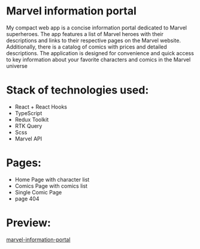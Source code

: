 # Marvel information portal
My compact web app is a concise information portal dedicated to Marvel superheroes. The app features a list of Marvel heroes with their descriptions and links to their respective pages on the Marvel website. Additionally, there is a catalog of comics with prices and detailed descriptions. The application is designed for convenience and quick access to key information about your favorite characters and comics in the Marvel universe
# Stack of technologies used:
- React + React Hooks
- TypeScript
- Redux Toolkit
- RTK Query
- Scss
- Marvel API 
# Pages:
- Home Page with character list
- Comics Page with comics list
- Single Comic Page
- page 404
# Preview:
[marvel-information-portal](https://marvel-information-portal.netlify.app/)
